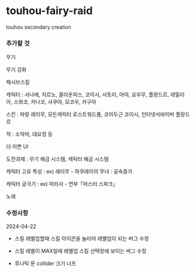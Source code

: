 # touhou-fairy-raid

touhou secondary creation

### 추가할 것 

무기

무기 강화

패시브스킬

캐릭터 : 사나에, 치르노, 클라운피스, 코이시, 사토리, 아야, 요우무, 플랑드르, 레밀리아, 스와코, 카나코, 사쿠야, 모코우, 카구야

스킨 : 파랑 레이무, 모든캐릭터 로스트워드폼, 코이두근 코이시, 인터넷서바이버 플랑드르

적 : 소악마, 대요정 등

더 이쁜 UI

도전과제 : 무기 해금 시스템, 캐릭터 해금 시스템

캐릭터 고유 특성 : ex) 레이무 - 하쿠레이의 무녀 : 공속증가

캐릭터 궁극기 : ex) 마리사 - 연부「마스터 스파크」

노래

### 수정사항

2024-04-22

- 스킬 레벨업할때 스킬 아이콘을 눌러야 레벨업이 되는 버그 수정

- 스킬 레벨이 MAX일때 레벨업 스킬 선택창에 보이는 버그 수정

- 루나틱 문 collider 크기 너프
